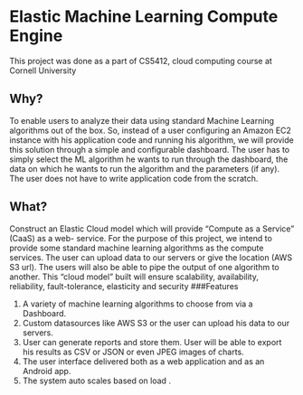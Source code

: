 Elastic Machine Learning Compute Engine
================
This project was done as a part of CS5412, cloud computing course at Cornell University

Why?
----------------
To enable users to analyze their data using standard Machine Learning algorithms out of the box. So, instead of a user 
configuring  an  Amazon  EC2  instance  with  his  application  code  and  running  his  algorithm,  we  will  provide  this 
solution through a simple and configurable dashboard. The user has to simply select the ML algorithm he wants to run 
through the dashboard, the data on which he wants to run the algorithm and the parameters (if any). The user does not 
have to write application code from the scratch.

What?
--------------------
Construct  an  Elastic  Cloud  model  which  will  provide  “Compute  as  a  Service”  (CaaS)  as  a  web-  service.  For  the 
purpose of this project, we intend to provide some standard machine learning algorithms as the compute services. The 
user can upload data to our servers or give the location (AWS S3 url). The users will also be able to pipe the output of 
one  algorithm  to  another.  This  “cloud  model”  built  will  ensure  scalability,  availability,  reliability,  fault-tolerance, 
elasticity and security
###Features
1. A variety of machine learning algorithms to choose from via a Dashboard.
2. Custom datasources like AWS S3 or the user can upload his data to our servers.
3. User can generate reports and store them. User will be able to export his results as CSV or JSON or even 
JPEG images of charts.
4. The user interface delivered both as a web application and as an Android app.
5. The system  auto scales based on load .

